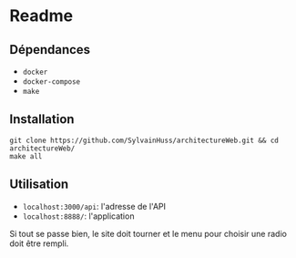 # Readme

## Dépendances

- `docker`
- `docker-compose`
- `make`

## Installation

```
git clone https://github.com/SylvainHuss/architectureWeb.git && cd architectureWeb/
make all
```

## Utilisation

- `localhost:3000/api`: l'adresse de l'API
- `localhost:8888/`: l'application

Si tout se passe bien, le site doit tourner et le menu pour choisir une radio doit être rempli.
